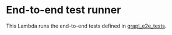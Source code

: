 # End-to-end test runner

This Lambda runs the end-to-end tests defined in
[grapl_e2e_tests](../grapl_e2e_tests/).
